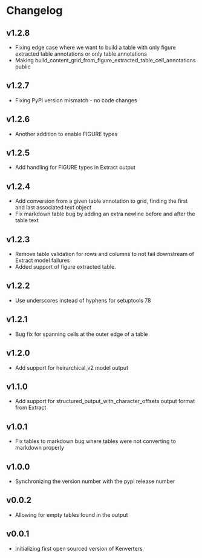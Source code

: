 # Changelog

## v1.2.8

* Fixing edge case where we want to build a table with only figure extracted table annotations or only table annotations
* Making build_content_grid_from_figure_extracted_table_cell_annotations public

## v1.2.7

* Fixing PyPI version mismatch - no code changes

## v1.2.6

* Another addition to enable FIGURE types

## v1.2.5

* Add handling for FIGURE types in Extract output

## v1.2.4

* Add conversion from a given table annotation to grid, finding the first and last associated text object
* Fix markdown table bug by adding an extra newline before and after the table text

## v1.2.3

* Remove table validation for rows and columns to not fail downstream of Extract model failures
* Added support of figure extracted table.

## v1.2.2

* Use underscores instead of hyphens for setuptools 78

## v1.2.1

* Bug fix for spanning cells at the outer edge of a table

## v1.2.0

* Add support for heirarchical_v2 model output

## v1.1.0

* Add support for structured_output_with_character_offsets output format from Extract

## v1.0.1

* Fix tables to markdown bug where tables were not converting to markdown properly

## v1.0.0

* Synchronizing the version number with the pypi release number

## v0.0.2

* Allowing for empty tables found in the output

## v0.0.1

* Initializing first open sourced version of Kenverters
